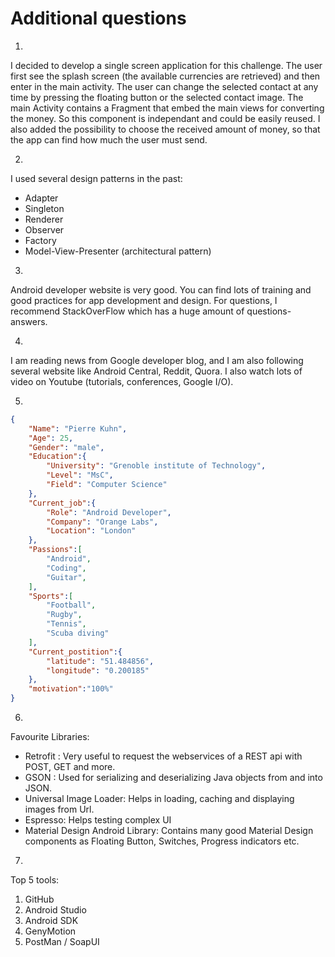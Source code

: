 # Additional questions
1.
I decided to develop a single screen application for this challenge. The user first see the splash screen (the available currencies are retrieved) and then enter in the main activity.
The user can change the selected contact at any time by pressing the floating button or the selected contact image.
The main Activity contains a Fragment that embed the main views for converting the money. So this component is independant and could be easily reused.
I also added the possibility to choose the received amount of money, so that the app can find how much the user must send.


2.
I used several design patterns in the past:
  * Adapter
  * Singleton
  * Renderer
  * Observer
  * Factory
  * Model-View-Presenter (architectural pattern)
  

3.
Android developer website is very good. You can find lots of training and good practices for app development and design.
For questions, I recommend StackOverFlow which has a huge amount of questions-answers.


4.
I am reading news from Google developer blog, and I am also following several website like Android Central, Reddit, Quora.
I also watch lots of video on Youtube (tutorials, conferences, Google I/O).


5.
```json
{
	"Name": "Pierre Kuhn",
	"Age": 25,
	"Gender": "male",
	"Education":{
		"University": "Grenoble institute of Technology",
		"Level": "MsC",
		"Field": "Computer Science"
	},
	"Current_job":{
		"Role": "Android Developer",
		"Company": "Orange Labs",
		"Location": "London"
	},
	"Passions":[
		"Android",
		"Coding",
		"Guitar",
	],
	"Sports":[
		"Football",
		"Rugby",
		"Tennis",
		"Scuba diving"
	],
	"Current_postition":{
		"latitude": "51.484856",
    	"longitude": "0.200185"
	},
	"motivation":"100%"
}
```


6.
Favourite Libraries:
  * Retrofit : Very useful to request the webservices of a REST api with POST, GET and more.
  * GSON : Used for serializing and deserializing Java objects from and into JSON. 
  * Universal Image Loader: Helps in loading, caching and displaying images from Url.
  * Espresso: Helps testing complex UI
  * Material Design Android Library: Contains many good Material Design components as Floating Button, Switches, Progress indicators etc.


7.
Top 5 tools:
  1. GitHub
  2. Android Studio
  3. Android SDK
  4. GenyMotion
  5. PostMan / SoapUI

